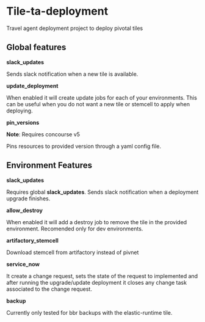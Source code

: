 # Tile-ta-deployment

Travel agent deployment project to deploy pivotal tiles


## Global features

**slack_updates**

Sends slack notification when a new tile is available.

**update_deployment**

When enabled it will create update jobs for each of your environments. This can be useful when
you do not want a new tile or stemcell to apply when deploying.

**pin_versions**

__Note__: Requires concourse v5

Pins resources to provided version through a yaml config file.

## Environment Features

**slack_updates**

Requires global **slack_updates**. Sends slack notification when a deployment upgrade finishes.

**allow_destroy**

When enabled it will add a destroy job to remove the tile in the provided environment.
Recomended only for dev environments.

**artifactory_stemcell**

Download stemcell from artifactory instead of pivnet

**service_now**

It create a change request, sets the state of the request to
implemented and after running the upgrade/update deployment it
closes any change task associated to the change request.

**backup**

Currently only tested for bbr backups with the elastic-runtime tile.

